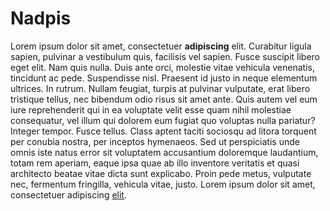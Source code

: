 Nadpis
====
Lorem ipsum dolor sit amet, consectetuer **adipiscing** elit. Curabitur ligula sapien, pulvinar a vestibulum quis, facilisis vel sapien. Fusce suscipit libero eget elit. Nam quis nulla. Duis ante orci, molestie vitae vehicula venenatis, tincidunt ac pede. Suspendisse nisl. Praesent id justo in neque elementum ultrices. In rutrum. Nullam feugiat, turpis at pulvinar vulputate, erat libero tristique tellus, nec bibendum odio risus sit amet ante. Quis autem vel eum iure reprehenderit qui in ea voluptate velit esse quam nihil molestiae consequatur, vel illum qui dolorem eum fugiat quo voluptas nulla pariatur? Integer tempor. Fusce tellus. Class aptent taciti sociosqu ad litora torquent per conubia nostra, per inceptos hymenaeos. Sed ut perspiciatis unde omnis iste natus error sit voluptatem accusantium doloremque laudantium, totam rem aperiam, eaque ipsa quae ab illo inventore veritatis et quasi architecto beatae vitae dicta sunt explicabo. Proin pede metus, vulputate nec, fermentum fringilla, vehicula vitae, justo. Lorem ipsum dolor sit amet, consectetuer adipiscing [elit](menu.html). 